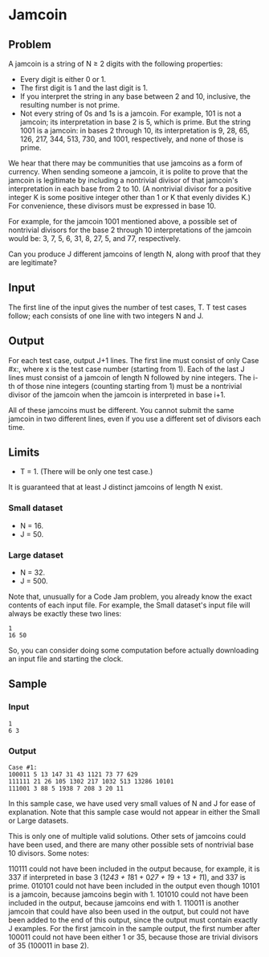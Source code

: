 # Jamcoin

## Problem

A jamcoin is a string of N ≥ 2 digits with the following properties:

* Every digit is either 0 or 1.
* The first digit is 1 and the last digit is 1.
* If you interpret the string in any base between 2 and 10, inclusive, the resulting number is not prime.
* Not every string of 0s and 1s is a jamcoin. For example, 101 is not a jamcoin; its interpretation in base 2 is 5, which is prime. But the string 1001 is a jamcoin: in bases 2 through 10, its interpretation is 9, 28, 65, 126, 217, 344, 513, 730, and 1001, respectively, and none of those is prime.

We hear that there may be communities that use jamcoins as a form of currency. When sending someone a jamcoin, it is polite to prove that the jamcoin is legitimate by including a nontrivial divisor of that jamcoin's interpretation in each base from 2 to 10. (A nontrivial divisor for a positive integer K is some positive integer other than 1 or K that evenly divides K.) For convenience, these divisors must be expressed in base 10.

For example, for the jamcoin 1001 mentioned above, a possible set of nontrivial divisors for the base 2 through 10 interpretations of the jamcoin would be: 3, 7, 5, 6, 31, 8, 27, 5, and 77, respectively.

Can you produce J different jamcoins of length N, along with proof that they are legitimate?

## Input

The first line of the input gives the number of test cases, T. T test cases follow; each consists of one line with two integers N and J.

## Output

For each test case, output J+1 lines. The first line must consist of only Case #x:, where x is the test case number (starting from 1). Each of the last J lines must consist of a jamcoin of length N followed by nine integers. The i-th of those nine integers (counting starting from 1) must be a nontrivial divisor of the jamcoin when the jamcoin is interpreted in base i+1.

All of these jamcoins must be different. You cannot submit the same jamcoin in two different lines, even if you use a different set of divisors each time.

## Limits

* T = 1. (There will be only one test case.)

It is guaranteed that at least J distinct jamcoins of length N exist.

### Small dataset

* N = 16.
* J = 50.

### Large dataset

* N = 32.
* J = 500.

Note that, unusually for a Code Jam problem, you already know the exact contents of each input file. For example, the Small dataset's input file will always be exactly these two lines:

```
1
16 50
```

So, you can consider doing some computation before actually downloading an input file and starting the clock.

## Sample


### Input

```
1
6 3
```

### Output

```
Case #1:
100011 5 13 147 31 43 1121 73 77 629
111111 21 26 105 1302 217 1032 513 13286 10101
111001 3 88 5 1938 7 208 3 20 11
```

In this sample case, we have used very small values of N and J for ease of explanation. Note that this sample case would not appear in either the Small or Large datasets.

This is only one of multiple valid solutions. Other sets of jamcoins could have been used, and there are many other possible sets of nontrivial base 10 divisors. Some notes:

110111 could not have been included in the output because, for example, it is 337 if interpreted in base 3 (1*243 + 1*81 + 0*27 + 1*9 + 1*3 + 1*1), and 337 is prime.
010101 could not have been included in the output even though 10101 is a jamcoin, because jamcoins begin with 1.
101010 could not have been included in the output, because jamcoins end with 1.
110011 is another jamcoin that could have also been used in the output, but could not have been added to the end of this output, since the output must contain exactly J examples.
For the first jamcoin in the sample output, the first number after 100011 could not have been either 1 or 35, because those are trivial divisors of 35 (100011 in base 2).
